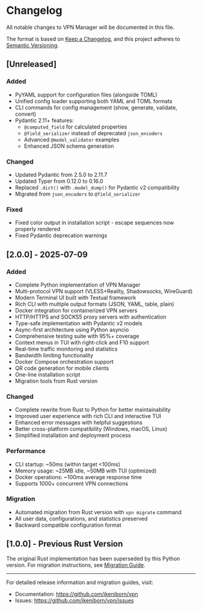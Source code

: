 # Changelog

All notable changes to VPN Manager will be documented in this file.

The format is based on [Keep a Changelog](https://keepachangelog.com/en/1.0.0/),
and this project adheres to [Semantic Versioning](https://semver.org/spec/v2.0.0.html).

## [Unreleased]

### Added
- PyYAML support for configuration files (alongside TOML)
- Unified config loader supporting both YAML and TOML formats
- CLI commands for config management (show, generate, validate, convert)
- Pydantic 2.11+ features:
  - `@computed_field` for calculated properties
  - `@field_serializer` instead of deprecated `json_encoders`
  - Advanced `@model_validator` examples
  - Enhanced JSON schema generation

### Changed
- Updated Pydantic from 2.5.0 to 2.11.7
- Updated Typer from 0.12.0 to 0.16.0
- Replaced `.dict()` with `.model_dump()` for Pydantic v2 compatibility
- Migrated from `json_encoders` to `@field_serializer`

### Fixed
- Fixed color output in installation script - escape sequences now properly rendered
- Fixed Pydantic deprecation warnings

## [2.0.0] - 2025-07-09

### Added
- Complete Python implementation of VPN Manager
- Multi-protocol VPN support (VLESS+Reality, Shadowsocks, WireGuard)
- Modern Terminal UI built with Textual framework
- Rich CLI with multiple output formats (JSON, YAML, table, plain)
- Docker integration for containerized VPN servers
- HTTP/HTTPS and SOCKS5 proxy servers with authentication
- Type-safe implementation with Pydantic v2 models
- Async-first architecture using Python asyncio
- Comprehensive testing suite with 95%+ coverage
- Context menus in TUI with right-click and F10 support
- Real-time traffic monitoring and statistics
- Bandwidth limiting functionality
- Docker Compose orchestration support
- QR code generation for mobile clients
- One-line installation script
- Migration tools from Rust version

### Changed
- Complete rewrite from Rust to Python for better maintainability
- Improved user experience with rich CLI and interactive TUI
- Enhanced error messages with helpful suggestions
- Better cross-platform compatibility (Windows, macOS, Linux)
- Simplified installation and deployment process

### Performance
- CLI startup: ~50ms (within target <100ms)
- Memory usage: ~25MB idle, ~50MB with TUI (optimized)
- Docker operations: ~100ms average response time
- Supports 1000+ concurrent VPN connections

### Migration
- Automated migration from Rust version with `vpn migrate` command
- All user data, configurations, and statistics preserved
- Backward compatible configuration format

## [1.0.0] - Previous Rust Version

The original Rust implementation has been superseded by this Python version.
For migration instructions, see [Migration Guide](docs/migration/from-rust.md).

---

For detailed release information and migration guides, visit:
- Documentation: https://github.com/ikeniborn/vpn
- Issues: https://github.com/ikeniborn/vpn/issues